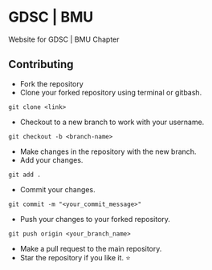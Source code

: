 # GDSC | BMU
Website for GDSC | BMU Chapter

## Contributing
- Fork the repository
- Clone your forked repository using terminal or gitbash.
```
git clone <link>
```
- Checkout to a new branch to work with your username.
```
git checkout -b <branch-name>
```
- Make changes in the repository with the new branch.
- Add your changes.
```
git add .
```
- Commit your changes.
```
git commit -m "<your_commit_message>"
```
- Push your changes to your forked repository.
```
git push origin <your_branch_name>
```
- Make a pull request to the main repository.
- Star the repository if you like it. ⭐